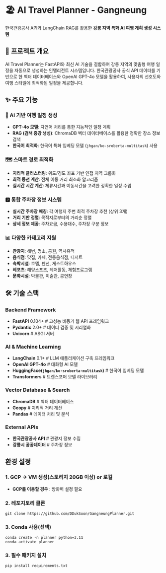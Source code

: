 # 🏖️ AI Travel Planner - Gangneung

한국관광공사 API와 LangChain RAG를 활용한 **강릉 지역 특화 AI 여행 계획 생성 시스템**

## 🎯 프로젝트 개요

AI Travel Planner는 FastAPI와 최신 AI 기술을 결합하여 강릉 지역의 맞춤형 여행 일정을 자동으로 생성하는 인텔리전트 시스템입니다. 한국관광공사 공식 API 데이터를 기반으로 한 벡터 데이터베이스와 OpenAI GPT-4o 모델을 활용하여, 사용자의 선호도와 여행 스타일에 최적화된 일정을 제공합니다.

## ✨ 주요 기능

### 🤖 AI 기반 여행 일정 생성
- **GPT-4o 모델**: 자연어 처리를 통한 지능적인 일정 계획
- **RAG (검색 증강 생성)**: ChromaDB 벡터 데이터베이스를 활용한 정확한 장소 정보 검색
- **한국어 최적화**: 한국어 특화 임베딩 모델 (`jhgan/ko-sroberta-multitask`) 사용

### 🗺️ 스마트 경로 최적화
- **지리적 클러스터링**: 위도/경도 좌표 기반 인접 지역 그룹화
- **최적 동선 계산**: 전체 이동 거리 최소화 알고리즘
- **실시간 시간 계산**: 체류시간과 이동시간을 고려한 정확한 일정 수립

### 🅿️ 통합 주차장 정보 시스템
- **실시간 주차장 매칭**: 각 여행지 주변 최적 주차장 추천 (상위 3개)
- **거리 기반 정렬**: 목적지로부터의 거리순 정렬
- **상세 정보 제공**: 주차요금, 수용대수, 주차장 구분 정보

### 📊 다양한 카테고리 지원
- **관광지**: 해변, 명소, 공원, 역사유적
- **음식점**: 맛집, 카페, 전통음식점, 디저트
- **숙박시설**: 호텔, 펜션, 게스트하우스
- **레포츠**: 해양스포츠, 레저활동, 체험프로그램
- **문화시설**: 박물관, 미술관, 공연장

## 🛠 기술 스택

### Backend Framework

- **FastAPI** 0.104+ # 고성능 비동기 웹 API 프레임워크
- **Pydantic** 2.0+ # 데이터 검증 및 시리얼화
- **Uvicorn** # ASGI 서버

### AI & Machine Learning

- **LangChain** 0.1+ # LLM 애플리케이션 구축 프레임워크
- **OpenAI GPT-4o** # 대화형 AI 모델
- **HuggingFace(`jhgan/ko-sroberta-multitask`)** # 한국어 임베딩 모델
- **Transformers** # 트랜스포머 모델 라이브러리

### Vector Database & Search

- **ChromaDB** # 벡터 데이터베이스
- **Geopy** # 지리적 거리 계산
- **Pandas** # 데이터 처리 및 분석

### External APIs

- **한국관광공사 API** # 관광지 정보 수집
- **강릉시 공공데이터** # 주차장 정보


## 환경 설정
### 1. GCP -> VM 생성(스토리지 20GB 이상) or 로컬 
- **GCP를 이용할 경우** : 방화벽 설정 필요
  
### 2. 레포지토리 클론

```
git clone https://github.com/DDukSoon/GangneungPlanner.git
```

### 3. Conda 사용(선택)

```
conda create -n planner python=3.11
conda activate planner
```

### 3. 필수 패키지 설치

```
pip install requirements.txt
```


